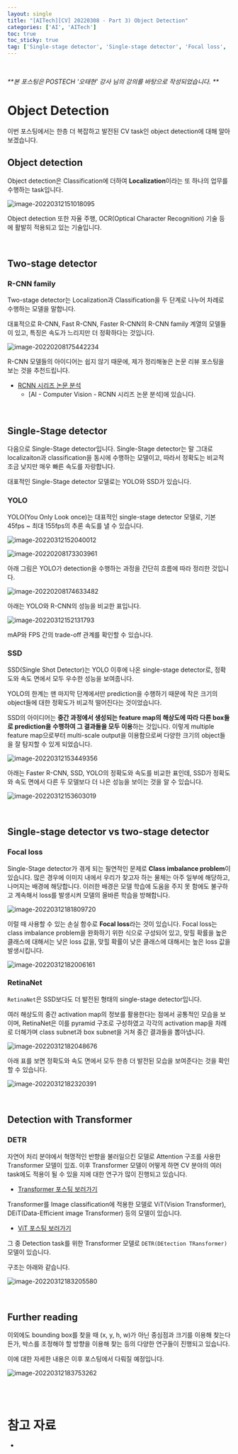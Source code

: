 ```yaml
---
layout: single
title: "[AITech][CV] 20220308 - Part 3) Object Detection"
categories: ['AI', 'AITech']
toc: true
toc_sticky: true
tag: ['Single-stage detector', 'Single-stage detector', 'Focal loss', 'RetinaNet', 'DETR']
---
```




<br>

_**본 포스팅은 POSTECH '오태현' 강사 님의 강의를 바탕으로 작성되었습니다. **_

# Object Detection

이번 포스팅에서는 한층 더 복잡하고 발전된 CV task인 object detection에 대해 알아보겠습니다. 

## Object detection

Object detection은 Classification에 더하여 **Localization**이라는 또 하나의 업무를 수행하는 task입니다. 

![image-20220312151018095](https://user-images.githubusercontent.com/70505378/158012834-03136670-1ed8-4761-82d8-afac87b71867.png)

Object detection 또한 자율 주행, OCR(Optical Character Recognition) 기술 등에 활발히 적용되고 있는 기술입니다. 





<br>

## Two-stage detector

### R-CNN family

Two-stage detector는 Localization과 Classification을 두 단계로 나누어 차례로 수행하는 모델을 말합니다. 

대표적으로 R-CNN, Fast R-CNN, Faster R-CNN의 R-CNN family 계열의 모델들이 있고, 특징은 속도가 느리지만 더 정확하다는 것입니다. 

![image-20220208175442234](https://user-images.githubusercontent.com/70505378/152952758-0c06a06e-257c-4583-8b4b-9762c304bdbd.png)

R-CNN 모델들의 아이디어는 쉽지 않기 때문에, 제가 정리해놓은 논문 리뷰 포스팅을 보는 것을 추천드립니다. 

* [RCNN 시리즈 논문 분석](https://wowo0709.github.io/ai/computervision/Computer-Vision-RCNN-%EC%8B%9C%EB%A6%AC%EC%A6%88-%EB%85%BC%EB%AC%B8-%EB%B6%84%EC%84%9D/)
  * [AI - Computer Vision - RCNN 시리즈 논문 분석]에 있습니다. 







<br>

## Single-Stage detector

다음으로 Single-Stage detector입니다. Single-Stage detector는 말 그대로 localizaiton과 classification을 동시에 수행하는 모델이고, 따라서 정확도는 비교적 조금 낮지만 매우 빠른 속도를 자랑합니다. 

대표적인 Single-Stage detector 모델로는 YOLO와 SSD가 있습니다. 

### YOLO

YOLO(You Only Look once)는 대표적인 single-stage detector 모델로, 기본 45fps ~ 최대 155fps의 추론 속도를 낼 수 있습니다. 

![image-20220312152040012](https://user-images.githubusercontent.com/70505378/158012836-b6338859-c433-4201-8bea-3ecdfb4a9bee.png)

![image-20220208173303961](https://user-images.githubusercontent.com/70505378/152952768-d83e07c8-4297-4083-b81f-03ceb4271bc1.png)



아래 그림은 YOLO가 detection을 수행하는 과정을 간단히 흐름에 따라 정리한 것입니다. 

![image-20220208174633482](https://user-images.githubusercontent.com/70505378/152952771-d80f5979-3353-4aaf-a086-3d17553474c2.png)

아래는 YOLO와 R-CNN의 성능을 비교한 표입니다. 

![image-20220312152131793](https://user-images.githubusercontent.com/70505378/158012837-90ff9f71-b070-4248-8aa0-3c940f17134c.png)

mAP와 FPS 간의 trade-off 관계를 확인할 수 있습니다. 





### SSD

SSD(Single Shot Detector)는 YOLO 이후에 나온 single-stage detector로, 정확도와 속도 면에서 모두 우수한 성능을 보여줍니다. 

YOLO의 한계는 맨 마지막 단계에서만 prediction을 수행하기 때문에 작은 크기의 object들에 대한 정확도가 비교적 떨어진다는 것이었습니다. 

SSD의 아이디어는 **중간 과정에서 생성되는 feature map의 해상도에 따라 다른 box들로 prediction을 수행하여 그 결과들을 모두 이용**하는 것입니다. 이렇게 multiple feature map으로부터 multi-scale output을 이용함으로써 다양한 크기의 object들을 잘 탐지할 수 있게 되었습니다. 

![image-20220312153449356](https://user-images.githubusercontent.com/70505378/158012838-4f76b8e9-270b-43ea-acc1-c27e0701d2fc.png)

아래는 Faster R-CNN, SSD, YOLO의 정확도와 속도를 비교한 표인데, SSD가 정확도와 속도 면에서 다른 두 모델보다 더 나은 성능을 보이는 것을 알 수 있습니다. 

![image-20220312153603019](https://user-images.githubusercontent.com/70505378/158012839-371950d2-ccd6-42f6-86e8-b305713b0f32.png)



<br>

## Single-stage detector vs two-stage detector

### Focal loss

Single-Stage detector가 겪게 되는 필연적인 문제로 **Class imbalance problem**이 있습니다. 많은 경우에 이미지 내에서 우리가 찾고자 하는 물체는 아주 일부에 해당하고, 나머지는 배경에 해당합니다. 이러한 배경은 모델 학습에 도움을 주지 못 함에도 불구하고 계속해서 loss를 발생시켜 모델의 올바른 학습을 방해합니다. 

![image-20220312181809720](https://user-images.githubusercontent.com/70505378/158012840-99025937-ee1a-46a0-beac-3b4f8a95d89c.png)

이럴 때 사용할 수 있는 손실 함수로 **Focal loss**라는 것이 있습니다. Focal loss는 class imbalance problem을 완화하기 위한 식으로 구성되어 있고, 맞힐 확률을 높은 클래스에 대해서는 낮은 loss 값을, 맞힐 확률이 낮은 클래스에 대해서는 높은 loss 값을 발생시킵니다. 

![image-20220312182006161](https://user-images.githubusercontent.com/70505378/158012842-336938ed-13d0-4e56-86a4-a3c8b5207456.png)

### RetinaNet

`RetinaNet`은 SSD보다도 더 발전된 형태의 single-stage detector입니다. 

여러 해상도의 중간 activation map의 정보를 활용한다는 점에서 공통적인 모습을 보이며, RetinaNet은 이를 pyramid 구조로 구성하였고 각각의 activation map을 차례로 더해가며 class subnet과 box subnet을 거쳐 중간 결과들을 뽑아냅니다. 

![image-20220312182048676](https://user-images.githubusercontent.com/70505378/158012844-509ee4c6-1752-4eb3-9141-7799b32c1c4b.png)

아래 표를 보면 정확도와 속도 면에서 모두 한층 더 발전된 모습을 보여준다는 것을 확인할 수 있습니다. 

![image-20220312182320391](https://user-images.githubusercontent.com/70505378/158012846-7fabccf1-a901-407f-a6aa-37cef0d70f9d.png)



<br>

## Detection with Transformer

### DETR

자연어 처리 분야에서 혁명적인 반향을 불러일으킨 모델로 Attention 구조를 사용한 Transformer 모델이 있죠. 이후 Transformer 모델이 어떻게 하면 CV 분야의 여러 task에도 적용이 될 수 있을 지에 대한 연구가 많이 진행되고 있습니다. 

* [Transformer 포스팅 보러가기](https://wowo0709.github.io/ai/aitech/AITech-20220209-Attention&Transformer/)

Transformer를 Image classification에 적용한 모델로 ViT(Vision Transformer), DEiT(Data-Efficient image Transformer) 등의 모델이 있습니다. 

* [ViT 포스팅 보러가기](https://wowo0709.github.io/ai/aitech/AITech-20220210-Vit-Visual-Transformer-%EC%8B%A4%EC%8A%B5/)

그 중 Detection task를 위한 Transformer 모델로 `DETR(DEtection TRansformer)` 모델이 있습니다. 

구조는 아래와 같습니다. 

![image-20220312183205580](https://user-images.githubusercontent.com/70505378/158012847-39568667-31f7-4e32-8927-fc655236e8f7.png)



<br>

## Further reading

이외에도 bounding box를 찾을 때 (x, y, h, w)가 아닌 중심점과 크기를 이용해 찾는다든가, 박스를 조정해야 할 방향을 이용해 찾는 등의 다양한 연구들이 진행되고 있습니다. 

이에 대한 자세한 내용은 이후 포스팅에서 다뤄질 예정입니다. 

![image-20220312183753262](https://user-images.githubusercontent.com/70505378/158012849-211d5fb5-767f-4271-a8d9-0fee1bf22abb.png)











<br>

<br>

# 참고 자료


* 



<br>

